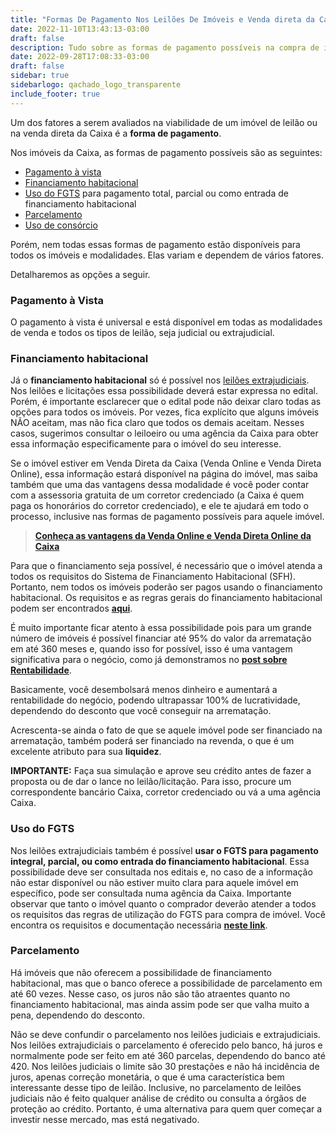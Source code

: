 ```yaml
---
title: "Formas De Pagamento Nos Leilões De Imóveis e Venda direta da Caixa"
date: 2022-11-10T13:43:13-03:00
draft: false
description: Tudo sobre as formas de pagamento possíveis na compra de imóveis de leilão e venda direta da Caixa.
date: 2022-09-28T17:08:33-03:00
draft: false
sidebar: true
sidebarlogo: qachado_logo_transparente
include_footer: true
---
```


Um dos fatores a serem avaliados na viabilidade de um imóvel de leilão ou na venda direta da Caixa é a **forma de pagamento**.

Nos imóveis da Caixa, as formas de pagamento possíveis são as seguintes:

- <u>Pagamento à vista</u>
- <u>Financiamento habitacional</u>
- <u>Uso do FGTS</u> para pagamento total, parcial ou como entrada de financiamento habitacional
- <u>Parcelamento</u>
- <u>Uso de consórcio</u>

Porém, nem todas essas formas de pagamento estão disponíveis para todos os imóveis e modalidades. Elas variam e dependem de vários fatores. 

Detalharemos as opções a seguir.

### Pagamento à Vista

O pagamento à vista é universal e está disponível em todas as modalidades de venda e todos os tipos de leilão, seja judicial ou extrajudicial.

### Financiamento habitacional

Já o **financiamento habitacional** só é possível nos <u>leilões extrajudiciais</u>. Nos leilões e licitações essa possibilidade deverá estar expressa no edital. Porém, é importante esclarecer que o edital pode não deixar claro todas as opções para todos os imóveis. Por vezes, fica explícito que alguns imóveis NÃO aceitam, mas não fica claro que todos os demais aceitam. Nesses casos, sugerimos consultar o leiloeiro ou uma agência da Caixa para obter essa informação especificamente para o imóvel do seu interesse. 

Se o imóvel estiver em Venda Direta da Caixa (Venda Online e Venda Direta Online), essa informação estará disponível na página do imóvel, mas saiba também que uma das vantagens dessa modalidade é você poder contar com a assessoria gratuita de um corretor credenciado (a Caixa é quem paga os honorários do corretor credenciado), e ele te ajudará em todo o processo, inclusive nas formas de pagamento possíveis para aquele imóvel.

> **<a href="/blog/vantagens_da_venda_online_caixa" target=_Blank>Conheça as vantagens da Venda Online e Venda Direta Online da Caixa</a>** 

Para que o financiamento seja possível, é necessário que o imóvel atenda a todos os requisitos do Sistema de Financiamento Habitacional (SFH). Portanto, nem todos os imóveis poderão ser pagos usando o financiamento habitacional. Os requisitos e as regras gerais do financiamento habitacional podem ser encontrados **<a href="https://www.caixa.gov.br/Downloads/habitacao-documentos-gerais/passos_indexadores_amortizacao.pdf" target=_Blank>aqui</a>**.

É muito importante ficar atento à essa possibilidade pois para um grande número de imóveis é possível financiar até 95% do valor da arrematação em até 360 meses e, quando isso for possível, isso é uma vantagem significativa para o negócio, como já demonstramos no **[post sobre Rentabilidade](/blog/rentabilidade_dos_imoveis_de_leilao)**.

Basicamente, você desembolsará menos dinheiro e aumentará a rentabilidade do negócio, podendo ultrapassar 100% de lucratividade, dependendo do desconto que você conseguir na arrematação. 

Acrescenta-se ainda o fato de que se aquele imóvel pode ser financiado na arrematação, também poderá ser financiado na revenda, o que é um excelente atributo para sua **liquidez**.

**IMPORTANTE:** Faça sua simulação e aprove seu crédito antes de fazer a proposta ou de dar o lance no leilão/licitação. Para isso, procure um correspondente bancário Caixa, corretor credenciado ou vá a uma agência Caixa.

### Uso do FGTS

Nos leilões extrajudiciais também é possível **usar o FGTS para pagamento integral, parcial, ou como entrada do financiamento habitacional**. Essa 
possibilidade deve ser consultada nos editais e, no caso de a informação não estar disponível ou não estiver muito clara para aquele imóvel em específico, pode ser consultada numa agência da Caixa. Importante observar que tanto o imóvel quanto o comprador deverão atender a todos os requisitos das regras 
de utilização do FGTS para compra de imóvel. Você encontra os requisitos e documentação necessária **<a href="https://www.caixa.gov.br/Downloads/habitacao-documentos-gerais/passos_indexadores_amortizacao.pdf" target=_Blank>neste link</a>**.

### Parcelamento

Há imóveis que não oferecem a possibilidade de financiamento habitacional, mas que o banco oferece a possibilidade de parcelamento em até 60 vezes. Nesse caso, os juros não são tão atraentes quanto no financiamento habitacional, mas ainda assim pode ser que valha muito a pena, dependendo do desconto. 

Não se deve confundir o parcelamento nos leilões judiciais e extrajudiciais. Nos leilões extrajudiciais o parcelamento é oferecido pelo banco, há juros e normalmente pode ser feito em até 360 parcelas, dependendo do banco até 420. Nos leilões judiciais o limite são 30 prestações e não há incidência de juros, apenas correção monetária, o que é uma característica bem interessante desse tipo de leilão. Inclusive, no parcelamento de leilões judiciais não é feito qualquer análise de crédito ou consulta a órgãos de proteção ao crédito. Portanto, é uma alternativa para quem quer começar a investir nesse mercado, mas está negativado.

